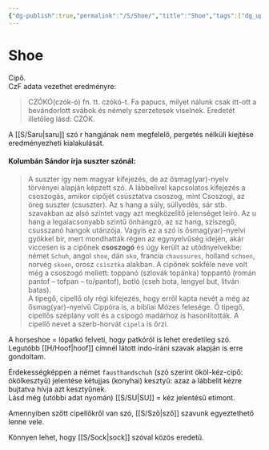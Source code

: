 ```yaml
---
{"dg-publish":true,"permalink":"/S/Shoe/","title":"Shoe","tags":["dg_uploaded"],"created":"2023-10-16T03:56","updated":"2023-11-08T04:15"}
---
```



# Shoe

Cipő.   
CzF adata vezethet eredményre:  
> CZÓKÓ(czók-ó) fn. tt. czókó-t. Fa papucs, milyet nálunk csak itt-ott a bevándorlott svábok és némely szerzetesek viselnek. Eredetét illetőleg lásd: CZÓK.  

A [[S/Saru\|saru]] szó r hangjának nem megfelelő, pergetés nélküli kiejtése eredményezheti kialakulását.  

#### Kolumbán Sándor írja suszter szónál:  

> A suszter így nem magyar kifejezés, de az ősmag(yar)-nyelv törvényei alapján képzett szó. A lábbelivel kapcsolatos kifejezés a csoszogás, amikor cipőjét csúsztatva csoszog, mint Csoszogi, az öreg suszter (csuszter). Az s hang a súly, süllyedés, sár stb. szavakban az alsó szintet vagy azt megközelítő jelenséget leíró. Az u hang a legalacsonyabb szintű önhangzó, az sz hang, sziszegő, csusszanó hangok utánzója. Vagyis ez a szó is ősmag(yar)-nyelvi gyökkel bír, mert mondhatták régen az egynyelvűség idején, akár viccesen is a cipőnek **csoszogó** és úgy került az utódnyelvekbe: német `Schuh`, angol `shoe`, dán `sko`, francia `chaussures`, holland `schoen`, norvég `skoen`, orosz `csisztka` alakban. A cipőnek sokféle neve volt még a csoszogó mellett: toppanó (szlovák topánka) toppantó (román pantof – tofpan – to/pantof), botló (cseh bota, lengyel but, litván batas).  
> A tipegő, cipellő oly régi kifejezés, hogy erről kapta nevét a még az ősmag(yar)-nyelvű Cippóra is, a bibliai Mózes felesége. Ő tipegő, cipellős széplány volt és a csipogó madárhoz is hasonlították. A cipellő nevet a szerb-horvát `cipela` is őrzi.  

A horseshoe = lópatkó felveti, hogy patkóról is lehet eredetileg szó.  
Legutóbb [[H/Hoof\|hoof]] címnél látott indo-iráni szavak alapján is erre gondoltam.  

Érdekességképpen a német `fausthandschuh` (szó szerint ököl-kéz-cipő: ökölkesztyű) jelentése kétujjas (konyhai) kesztyű: azaz a lábbelit kézre bujtatva hívja azt kesztyűnek.  
Lásd még (utóbbi adat nyomán) [[S/SU\|SU]] = kéz jelentésű etimont.  

Amennyiben szőtt cipellőkről van szó, [[S/Sző\|sző]] szavunk egyeztethető lenne vele.  

Könnyen lehet, hogy [[S/Sock\|sock]] szóval közös eredetű.  